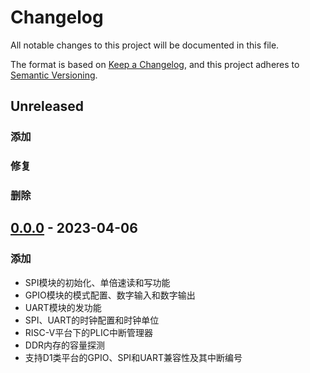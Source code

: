 # Changelog

All notable changes to this project will be documented in this file.

The format is based on [Keep a Changelog](https://keepachangelog.com/en/1.0.0/), and this project adheres
to [Semantic Versioning](https://semver.org/spec/v2.0.0.html).

## Unreleased

### 添加

### 修复

### 删除

## [0.0.0] - 2023-04-06

### 添加

- SPI模块的初始化、单倍速读和写功能
- GPIO模块的模式配置、数字输入和数字输出
- UART模块的发功能
- SPI、UART的时钟配置和时钟单位
- RISC-V平台下的PLIC中断管理器
- DDR内存的容量探测
- 支持D1类平台的GPIO、SPI和UART兼容性及其中断编号

[Unreleased]: https://github.com/rustsbi/rustsbi/compare/v0.0.0...HEAD
[0.0.0]: https://gitee.com/rustsbi/allwinner-hal/releases/tag/v0.0.0

